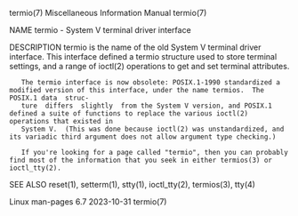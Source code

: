 termio(7)						       Miscellaneous Information Manual							     termio(7)

NAME
       termio - System V terminal driver interface

DESCRIPTION
       termio  is  the	name  of the old System V terminal driver interface.  This interface defined a termio structure used to store terminal settings, and a
       range of ioctl(2) operations to get and set terminal attributes.

       The termio interface is now obsolete: POSIX.1-1990 standardized a modified version of this interface, under the name termios.  The POSIX.1 data	struc‐
       ture  differs  slightly	from the System V version, and POSIX.1 defined a suite of functions to replace the various ioctl(2) operations that existed in
       System V.  (This was done because ioctl(2) was unstandardized, and its variadic third argument does not allow argument type checking.)

       If you're looking for a page called "termio", then you can probably find most of the information that you seek in either termios(3) or ioctl_tty(2).

SEE ALSO
       reset(1), setterm(1), stty(1), ioctl_tty(2), termios(3), tty(4)

Linux man-pages 6.7							  2023-10-31								     termio(7)
